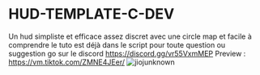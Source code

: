 # HUD-TEMPLATE-C-DEV
Un hud simpliste et efficace assez discret avec une circle map et facile à comprendre le tuto est déjà dans le script pour toute question ou suggestion go sur le discord https://discord.gg/vr55VxmMEP
Preview : https://vm.tiktok.com/ZMNE4JEer/
![jiojunknown](https://user-images.githubusercontent.com/112661776/189505390-7ed8ae5e-6138-464b-ac54-24738e1c3912.png)
